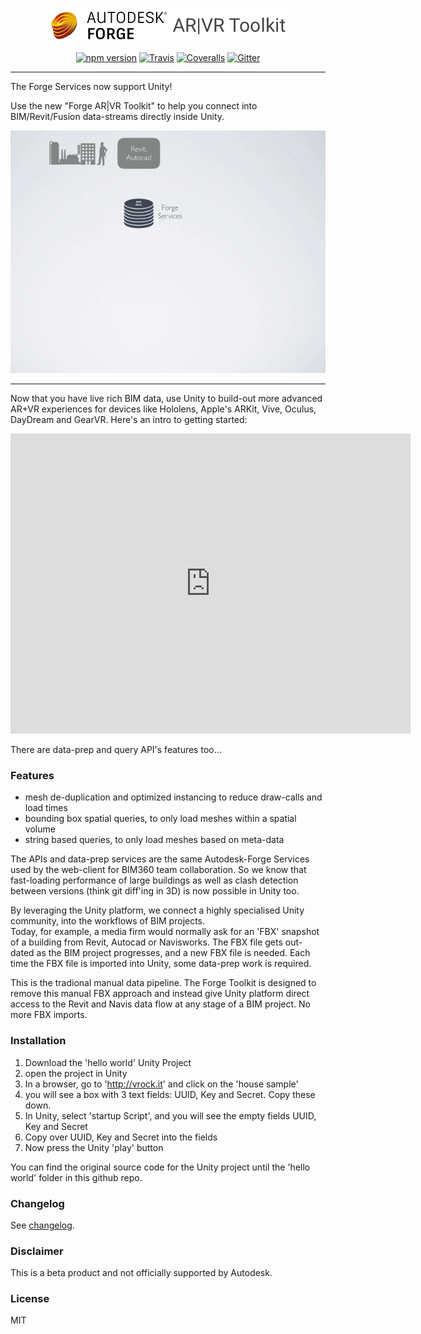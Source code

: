 <p align="center">
  <img src="logo_forge.png" alt="Forge ARVR-Toolkit" />
</p>

<p align="center">
<a href="https://www.npmjs.com/package/boardgame.io"><img src="https://badge.fury.io/js/boardgame.io.svg" alt="npm version" /></a>
<a href="https://travis-ci.org/google/boardgame.io"><img src="https://img.shields.io/travis/google/boardgame.io/master.svg" alt="Travis" /></a>
<a href="https://coveralls.io/github/google/boardgame.io?branch=master"><img src="https://img.shields.io/coveralls/google/boardgame.io.svg" alt="Coveralls" /></a>
<a href="https://gitter.im/boardgame-io"><img src="https://badges.gitter.im/forgetoolkit.svg" alt="Gitter" /></a>
</p>

---
The Forge Services now support Unity!

Use the new "Forge AR|VR Toolkit" to help you connect into BIM/Revit/Fusion data-streams directly inside Unity.

![ForgeToolkit Overview](artoolkit.gif)

---
Now that you have live rich BIM data, use Unity to build-out more advanced AR+VR experiences for devices like Hololens, Apple's ARKit, Vive, Oculus, DayDream and GearVR. Here's an intro to getting started:

<iframe width="640" height="480" src="https://www.youtube.com/embed/I5RBVA1Kipk" frameborder="0" allowfullscreen></iframe>


There are data-prep and query API's features too...
### Features
* mesh de-duplication and optimized instancing to reduce draw-calls and load times
* bounding box spatial queries, to only load meshes within a spatial volume
* string based queries,  to only load meshes based on meta-data

The APIs and data-prep services are the same Autodesk-Forge Services used by the web-client for BIM360 team collaboration.  So we know that fast-loading performance of large buildings as well as clash detection between versions (think git diff'ing in 3D) is now possible in Unity too.

By leveraging the Unity platform, we connect a highly specialised Unity community, into the workflows of BIM projects.  
Today, for example, a media firm would normally ask for an 'FBX' snapshot of a building from Revit, Autocad or Navisworks.  The FBX file gets out-dated as the BIM project progresses, and a new FBX file is needed.  Each time the FBX file is imported into Unity, some data-prep work is required.

This is the tradional manual data pipeline.  The Forge Toolkit is designed to remove this manual FBX approach and instead give Unity platform direct access to the Revit and Navis data flow at any stage of a BIM project.  No more FBX imports.


### Installation

1. Download the 'hello world' Unity Project
2. open the project in Unity
3. In a browser, go to 'http://vrock.it' and click on the 'house sample'
4. you will see a box with 3 text fields: UUID, Key and Secret.  Copy these down.
5. In Unity, select 'startup Script', and you will see the empty fields UUID, Key and Secret
6. Copy over UUID, Key and Secret into the fields
5. Now press the Unity 'play' button

You can find the original source code for the Unity project until the 'hello world' folder in this github repo.


### Changelog

See [changelog](CHANGELOG.md).


### Disclaimer

This is a beta product and not officially supported by Autodesk.

### License

MIT
